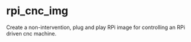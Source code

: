 # rpi_cnc_img
Create a non-intervention, plug and play RPi image for controlling an RPi driven cnc machine.
